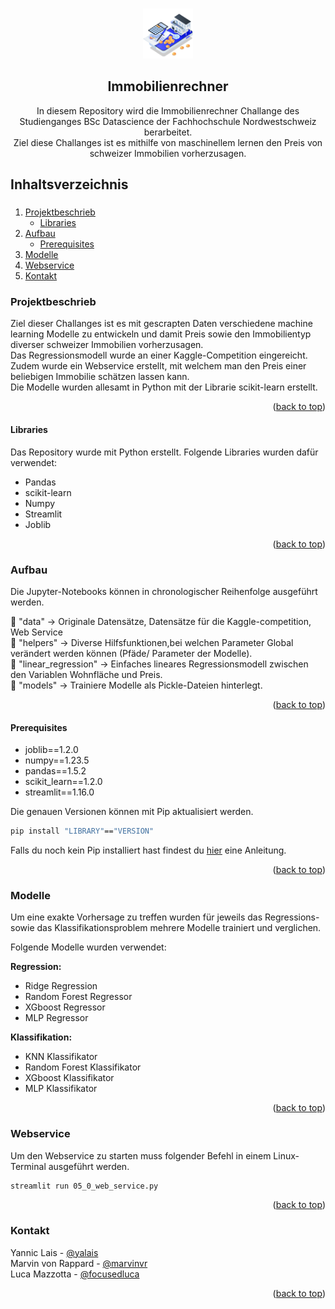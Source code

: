 <!-- Improved compatibility of back to top link: See: github-link -->
<a name="readme-top"></a>

<!-- logo einfügen mit Ordner namens "images" -->
<br />
<div align="center">
  <a href="https://github.com/othneildrew/Best-README-Template">
    <img src="bilder_plots/immobilienrechner.png" alt="Logo" width="80" height="80">
  </a>

  <h2 align="center">Immobilienrechner</h3>

  <p align="center">
    In diesem Repository wird die Immobilienrechner Challange des Studienganges BSc Datascience der Fachhochschule Nordwestschweiz berarbeitet.
    <br />
    Ziel diese Challanges ist es mithilfe von maschinellem lernen den Preis von schweizer Immobilien vorherzusagen.
  </p>
</div>


<!-- TABLE OF CONTENTS -->
  <summary><h2>Inhaltsverzeichnis<h3 /></summary>
  <ol>
    <li>
      <a href="#projektbeschrieb">Projektbeschrieb</a>
      <ul>
        <li><a href="#libraries">Libraries</a></li>
      </ul>
    </li>
    <li>
      <a href="#aufbau">Aufbau</a>
      <ul>
        <li><a href="#prerequisites">Prerequisites</a></li>
      </ul>
    </li>
    <li><a href="#modelle">Modelle</a></li>
    <li><a href="#webservice">Webservice</a></li>
    <li><a href="#kontakt">Kontakt</a></li>
  </ol>




<!-- PROJEKTBESCHRIEB -->
### Projektbeschrieb
Ziel dieser Challanges ist es mit gescrapten Daten verschiedene machine learning Modelle zu entwickeln und damit Preis sowie den Immobilientyp diverser schweizer Immobilien vorherzusagen.
<br />
Das Regressionsmodell wurde an einer Kaggle-Competition eingereicht.
<br />
Zudem wurde ein Webservice erstellt, mit welchem man den Preis einer beliebigen Immobilie schätzen lassen kann.
<br />
Die Modelle wurden allesamt in Python mit der Librarie scikit-learn erstellt.
<p align="right">(<a href="#readme-top">back to top</a>)</p>

#### Libraries

Das Repository wurde mit Python erstellt.
Folgende Libraries wurden dafür verwendet:

* Pandas
* scikit-learn
* Numpy
* Streamlit
* Joblib
<p align="right">(<a href="#readme-top">back to top</a>)</p>

<!-- AUFBAU -->
### Aufbau
Die Jupyter-Notebooks können in chronologischer Reihenfolge ausgeführt werden.

:file_folder: "data" -> Originale Datensätze, Datensätze für die Kaggle-competition, Web Service  <br />
:file_folder: "helpers" -> Diverse Hilfsfunktionen,bei welchen Parameter Global verändert werden können (Pfäde/ Parameter der Modelle).<br />
:file_folder: "linear_regression" -> Einfaches lineares Regressionsmodell zwischen den Variablen Wohnfläche und Preis. <br />
:file_folder: "models" -> Trainiere Modelle als Pickle-Dateien hinterlegt. <br />
<p align="right">(<a href="#readme-top">back to top</a>)</p>

#### Prerequisites

* joblib==1.2.0
* numpy==1.23.5
* pandas==1.5.2
* scikit_learn==1.2.0
* streamlit==1.16.0

Die genauen Versionen können mit Pip aktualisiert werden.

   ```sh
   pip install "LIBRARY"=="VERSION"
   ```

Falls du noch kein Pip installiert hast findest du [hier](https://hellocoding.de/blog/coding-language/python/pip) eine Anleitung. 
<p align="right">(<a href="#readme-top">back to top</a>)</p>


<!-- MODELLE -->
### Modelle
Um eine exakte Vorhersage zu treffen wurden für jeweils das Regressions- sowie das Klassifikationsproblem mehrere Modelle trainiert und verglichen.


Folgende Modelle wurden verwendet:

<b>Regression:</b>
* Ridge Regression
* Random Forest Regressor
* XGboost Regressor
* MLP Regressor

<b>Klassifikation:</b>
* KNN Klassifikator
* Random Forest Klassifikator
* XGboost Klassifikator
* MLP Klassifikator
<p align="right">(<a href="#readme-top">back to top</a>)</p>


<!-- WEBSERVICE -->
### Webservice
Um den Webservice zu starten muss folgender Befehl in einem Linux-Terminal ausgeführt werden.

   ```sh
   streamlit run 05_0_web_service.py
   ```
<p align="right">(<a href="#readme-top">back to top</a>)</p>


<!-- KONTAKT -->
### Kontakt

Yannic Lais - [@yalais](https://github.com/yalais) <br />
Marvin von Rappard - [@marvinvr](https://github.com/marvinvr) <br />
Luca Mazzotta - [@focusedluca](https://github.com/focusedluca)

<p align="right">(<a href="#readme-top">back to top</a>)</p>
